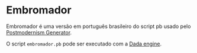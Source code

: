 # Embromador

Embromador é uma versão em português brasileiro do script pb usado pelo [Postmodernism Generator][1]. 

O script `embromador.pb` pode ser executado com a [Dada engine][2].



[1]: http://www.elsewhere.org/pomo/
[2]: http://dev.null.org/dadaengine/
